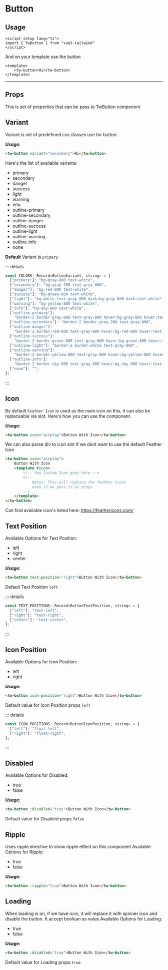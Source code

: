 # Button

## Usage
```ts{2}
<script setup lang="ts">
import { TwButton } from "vue3-tailwind"
</script>
```
And on your template use the button
```html{2}
<template>
    <tw-button>Hi</tw-button>
</template>
```
***

## Props
This is set of properties that can be pass to TwButton component


## Variant
Variant is set of predefined css classes use for button:

***Usage:***

```html
<tw-button variant="secondary">Hi</tw-button>
```

Here's the list of available variants:
- primary
- secondary
- danger
- success
- light
- warning
- info
- outline-primary
- outline-secondary
- outline-danger
- outline-success
- outline-light
- outline-warning
- outline-info
- none


**Default** Variant is `primary`

::: details
```js
const COLORS: Record<ButtonVariant, string> = {
  ["primary"]: "bg-gray-800 text-white",
  ["secondary"]: "bg-gray-200 text-gray-800",
  ["danger"]: "bg-red-800 text-white",
  ["success"]: "bg-green-800 text-white",
  ["light"]: "bg-white text-gray-800 dark:bg-gray-800 dark:text-white",
  ["warning"]: "bg-yellow-800 text-white",
  ["info"]: "bg-sky-800 text-white",
  ["outline-primary"]:
    "border-2 border-gray-800 text-gray-800 hover:bg-gray-800 hover:text-gray-100",
  ["outline-secondary"]: "border-2 border-gray-200 text-gray-800",
  ["outline-danger"]:
    "border-2 border-red-800 text-gray-800 hover:bg-red-800 hover:text-gray-100",
  ["outline-success"]:
    "border-2 border-green-800 text-gray-800 hover:bg-green-800 hover:text-gray-100",
  ["outline-light"]: "border-2 border-white text-gray-800",
  ["outline-warning"]:
    "border-2 border-yellow-800 text-gray-800 hover:bg-yellow-800 hover:text-gray-100",
  ["outline-info"]:
    "border-2 border-sky-800 text-gray-800 hover:bg-sky-800 hover:text-gray-100",
  ["none"]: "",
};
```
:::

## Icon
By default `Feather Icon` is used as the main icon on this, it can also be replaceable via slot. Here's how you can use the component

***Usage:***
```html
<tw-button icon="airplay">Button With Icon</tw-button>
```

We can also parse div to icon slot if we dont want to use the default Feather Icon
```html
<tw-button icon="airplay">
    Button With Icon
    <template #icon>
        <!-- You Custom Icon goes here -->
        <!-- 
            Notes: This will replace the feather icons 
            even if we pass it as props 
        -->
    </template>
</tw-button>
```

Can find available icon's listed here: https://feathericons.com/

## Text Position
Available Options for Text Position:
- left
- right
- center

***Usage:***
```html
<tw-button text-position="right">Button With Icon</tw-button>
```

Default Text Position `left`

::: details
```js
const TEXT_POSITIONS: Record<ButtonTextPosition, string> = {
  ["left"]: "text-left",
  ["right"]: "text-right",
  ["center"]: "text-center",
};
```
:::

## Icon Position
Available Options for Icon Position:
- left
- right

***Usage:***
```html
<tw-button icon-position="right">Button With Icon</tw-button>
```

Default value for Icon Position props `left`

::: details
```js
const ICON_POSITIONS: Record<ButtonIconPosition, string> = {
  ["left"]: "float-left",
  ["right"]: "float-right",
};

```
:::

## Disabled
Available Options for Disabled:
- true
- false

***Usage:***
```html
<tw-button :disabled="true">Button With Icon</tw-button>
```

Default value for Disabled props `false`

## Ripple
Uses ripple directive to show ripple effect on this component
Available Options for Ripple:
- true
- false

***Usage:***
```html
<tw-button :ripple="true">Button With Icon</tw-button>
```

## Loading
When loading is on, if we have icon, it will replace it with spinner icon and disable the button. It accept boolean as value
Available Options for Loading:
- true
- false

***Usage:***
```html
<tw-button :disabled="true">Button With Icon</tw-button>
```

Default value for Loading props `true`